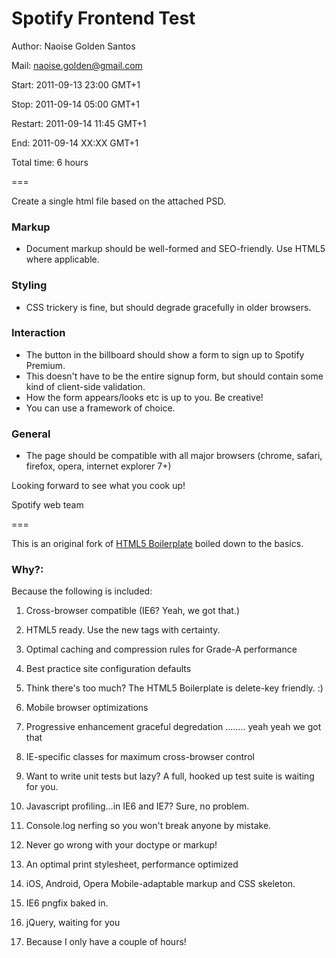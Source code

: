# Spotify Frontend Test 

Author: Naoise Golden Santos

Mail: naoise.golden@gmail.com

Start: 	2011-09-13 23:00 GMT+1

Stop: 	2011-09-14 05:00 GMT+1

Restart: 2011-09-14 11:45 GMT+1

End: 2011-09-14 XX:XX GMT+1

Total time: 6 hours

===

Create a single html file based on the attached PSD.

### Markup
* Document markup should be well-formed and SEO-friendly. Use HTML5 where applicable.

### Styling
* CSS trickery is fine, but should degrade gracefully in older browsers.

### Interaction
* The button in the billboard should show a form to sign up to Spotify Premium.
* This doesn't have to be the entire signup form, but should contain some kind of client-side validation.
* How the form appears/looks etc is up to you. Be creative!
* You can use a framework of choice.

### General
* The page should be compatible with all major browsers (chrome, safari, firefox, opera, internet explorer 7+)

Looking forward to see what you cook up!

Spotify web team

===

This is an original fork of [HTML5 Boilerplate](http://html5boilerplate.com) boiled down to the basics.

### Why?:

Because the following is included:

1. Cross-browser compatible (IE6? Yeah, we got that.)
2. HTML5 ready. Use the new tags with certainty.
3. Optimal caching and compression rules for Grade-A performance
4. Best practice site configuration defaults
5. Think there's too much? The HTML5 Boilerplate is delete-key friendly. :)
6. Mobile browser optimizations
7. Progressive enhancement graceful degredation ........ yeah yeah we got that
8. IE-specific classes for maximum cross-browser control
9. Want to write unit tests but lazy? A full, hooked up test suite is waiting for you.
10. Javascript profiling…in IE6 and IE7? Sure, no problem.
11. Console.log nerfing so you won't break anyone by mistake.
12. Never go wrong with your doctype or markup!
13. An optimal print stylesheet, performance optimized
14. iOS, Android, Opera Mobile-adaptable markup and CSS skeleton.
15. IE6 pngfix baked in.
16. jQuery, waiting for you

17. Because I only have a couple of hours!


